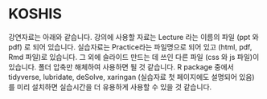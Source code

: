 # KOSHIS
강연자료는 아래와 같습니다. 강의에 사용할 자료는 Lecture 라는 이름의 파일 (ppt 와 pdf) 로 되어 있습니다.  실습자료는 Practice라는 파일명으로 되어 있고  (html, pdf, Rmd 파일)로 있습니다. 그 외에 슬라이드 만드는 데 쓰인 다른 파일 (css 와 js 파일)이 있습니다. 폴더 압축만 해체하여 사용하면 될 것 같습니다. 
R package 중에서 tidyverse, lubridate, deSolve, xaringan (실습자료 첫 페이지에도 설명되어 있음) 를 미리 설치하면 실습시간을 더 유용하게 사용할 수 있을 것 같습니다. 
